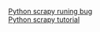 [Python scrapy runing bug](http://jackroyal.github.io/2015/04/26/ubuntu-scrapy-stackoverflow/)  
[Python scrapy tutorial](http://doc.scrapy.org/en/latest/intro/tutorial.html)  
